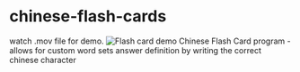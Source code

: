 # chinese-flash-cards

watch .mov file for demo.
![Flash card demo](https://github.com/s-kimeva/chard/blob/master/chard_demo.gif)
Chinese Flash Card program - allows for custom word sets
answer definition by writing the correct chinese character
